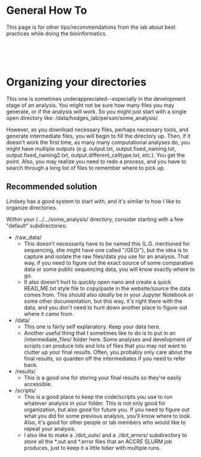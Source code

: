 # General How To
This page is for other tips/recommendations from the lab about best practices while doing the bioinformatics.

<br>
<br>
<br>

# Organizing your directories
This one is sometimes underappreciated--especially in the development stage of an analysis. You might not be sure how many files you may generate, or if the analysis will work. So you might just start with a single open directory like: /data/hodges_lab/person/some_analysis/.

However, as you download necessary files, perhaps necessary tools, and generate intermediate files, you will begin to fill the directory up. Then, if it doesn't work the first time, as many many computational analyses do, you might have multiple outputs (e.g. output.txt, output.fixed_naming.txt, output.fixed_naming2.txt, output.different_celltype.txt, etc.). You get the point. Also, you may realize you need to redo a process, and you have to search through a long list of files to remember where to pick up. 

## Recommended solution
Lindsey has a good system to start with, and it's similar to how I like to organize directories. 

Within your /.../.../some_analysis/ directory, consider starting with a few "default" subdirectories:
- /raw_data/
  - This doesn't necessarily have to be named this (L.G. mentioned for sequencing, she might have one called "/GEO/"), but the idea is to capture and isolate the raw files/data you use for an analysis. That way, if you need to figure out the exact source of some comparative data or some public sequencing data, you will know exactly where to go.
  - It also doesn't hurt to quickly open nano and create a quick READ_ME.txt style file to copy/paste in the website/source the data comes from. This should also ideally be in your Jupyter Notebook or some other documentation, but this way, it's right there with the data, and you don't need to hunt down another place to figure out where it came from. 
- /data/
  - This one is fairly self explanatory. Keep your data here.
  - Another useful thing that I sometimes like to do is to put in an /intermediate_files/ folder here. Some analyses and development of scripts can produce lots and lots of files that you may not want to clutter up your final results. Often, you probably only care about the final results, so quarden off the intermediates if you need to refer back.  
- /results/
  - This is a good one for storing your final results so they're easily accessible. 
- /scripts/
  - This is a good place to keep the code/scripts you use to run whatever analysis in your folder. This is not only good for organization, but also good for future you. If you need to figure out what you did for some previous analysis, you'll know where to look. Also, it's good for other people or lab members who would like to repeat your analysis. 
  - I also like to make a ./dot_outs/ and a ./dot_errors/ subdirectory to store all the *.out and *.error files that an ACCRE SLURM job produces, just to keep it a little tidier with multiple runs.  

